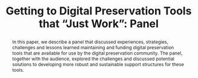 ---
abstract: 'In this paper, we describe a panel that discussed experiences, strategies,
  challenges and lessons learned maintaining and funding digital preservation tools
  that are available for use by the digital preservation community. The panel, together
  with the audience, explored the challenges and discussed potential solutions to
  developing more robust and sustainable support structures for these tools. '
creators:
- Goethals, Andrea
- Wheatley, Paul
- Abrams, Stephen
- Delve, Janet
- Fay, Ed
- Lee, Christopher
- von Suchodoletz, Dirk
date: null
document_url: https://services.phaidra.univie.ac.at/api/object/o:378131/download
grand_parent: iPRES
institutions: []
keywords:
- digital preservation tools
- open-source
- enhancements
- software development
- funding
landing_page_url: https://phaidra.univie.ac.at/o:378131
language: eng
layout: publication
license: CC BY-NC-SA 3.0 AT
notes_url: null
parent: iPRES 2014
publication_type: paper
size: 86703
slides_url: null
source_name: iPRES
title: 'Getting to Digital Preservation Tools that “Just Work”: Panel '
year: 2014
---